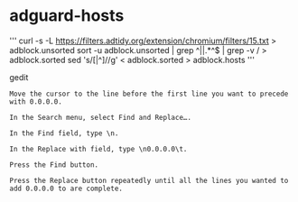 # adguard-hosts
'''
curl -s -L https://filters.adtidy.org/extension/chromium/filters/15.txt > adblock.unsorted
sort -u adblock.unsorted | grep ^\|\|.*\^$ | grep -v \/ > adblock.sorted
sed 's/[\|^]//g' < adblock.sorted > adblock.hosts
'''


gedit



    Move the cursor to the line before the first line you want to precede with 0.0.0.0.

    In the Search menu, select Find and Replace….

    In the Find field, type \n.

    In the Replace with field, type \n0.0.0.0\t.

    Press the Find button.

    Press the Replace button repeatedly until all the lines you wanted to add 0.0.0.0 to are complete.
